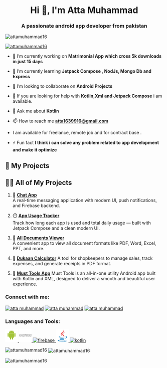 <h1 align="center">Hi 👋, I'm Atta Muhammad</h1>
<h3 align="center">A passionate android app developer from pakistan</h3>

<p align="left"> <img src="https://komarev.com/ghpvc/?username=attamuhammad16&label=Profile%20views&color=0e75b6&style=flat" alt="attamuhammad16" /> </p>

<p align="left"> <a href="https://github.com/ryo-ma/github-profile-trophy"><img src="https://github-profile-trophy.vercel.app/?username=attamuhammad16" alt="attamuhammad16" /></a> </p>

- 🔭 I’m currently working on **Matrimonial App which cross 5k downloads in just 15 days**

- 🌱 I’m currently learning **Jetpack Compose , NodJs, Mongo Db and Express**

- 👯 I’m looking to collaborate on **Android Projects**

- 🤝 If you are looking for help with **Kotlin,Xml and Jetpack Compose** i am available.

- 💬 Ask me about **Kotlin**

- 📫 How to reach me **atta1639916@gmail.com**

- I am available for freelance, remote job and for contract base .

- ⚡ Fun fact **I think i can solve any problem related to app development and make it optimize**


## 🚀 My Projects

## 👨‍💻 All of My Projects

1. 💬 [**Chat App**](https://github.com/AttaMuhammad16/Chat-Sphere-App)  
   A real-time messaging application with modern UI, push notifications, and Firebase backend.

2. ⏱️ [**App Usage Tracker**](https://github.com/AttaMuhammad16/App-Usage-Tracker-Compose)  
   Track how long each app is used and total daily usage — built with Jetpack Compose and a clean modern UI.

3. 📄 [**All Documents Viewer**](https://github.com/AttaMuhammad16/AllDocumentViewer)  
   A convenient app to view all document formats like PDF, Word, Excel, PPT, and more.

4. 📄 [**Dukaan Calculator**](https://github.com/AttaMuhammad16/Dukaan-Calculator)
   A tool for shopkeepers to manage sales, track expenses, and generate receipts in PDF format.

5. 📄 [**Must Tools App**](https://github.com/AttaMuhammad16/MustTool)
  Must Tools is an all-in-one utility Android app built with Kotlin and XML, designed to deliver a smooth and beautiful user experience. 



<h3 align="left">Connect with me:</h3>
<p align="left">
<a href="https://dev.to/atta muhammad" target="blank"><img align="center" src="https://raw.githubusercontent.com/rahuldkjain/github-profile-readme-generator/master/src/images/icons/Social/devto.svg" alt="atta muhammad" height="30" width="40" /></a>
<a href="https://www.linkedin.com/in/atta-muhammad-787984267" target="blank"><img align="center" src="https://raw.githubusercontent.com/rahuldkjain/github-profile-readme-generator/master/src/images/icons/Social/linked-in-alt.svg" alt="atta muhammad" height="30" width="40" /></a>
<a href="https://www.facebook.com/share/1Fdk3jNBBb" target="blank"><img align="center" src="https://raw.githubusercontent.com/rahuldkjain/github-profile-readme-generator/master/src/images/icons/Social/facebook.svg" alt="atta muhammad" height="30" width="40" /></a>
</p>

<h3 align="left">Languages and Tools:</h3>
<p align="left"> <a href="https://developer.android.com" target="_blank" rel="noreferrer"> <img src="https://raw.githubusercontent.com/devicons/devicon/master/icons/android/android-original-wordmark.svg" alt="android" width="40" height="40"/> </a> <a href="https://expressjs.com" target="_blank" rel="noreferrer"> <img src="https://raw.githubusercontent.com/devicons/devicon/master/icons/express/express-original-wordmark.svg" alt="express" width="40" height="40"/> </a> <a href="https://firebase.google.com/" target="_blank" rel="noreferrer"> <img src="https://www.vectorlogo.zone/logos/firebase/firebase-icon.svg" alt="firebase" width="40" height="40"/> </a> <a href="https://www.java.com" target="_blank" rel="noreferrer"> <img src="https://raw.githubusercontent.com/devicons/devicon/master/icons/java/java-original.svg" alt="java" width="40" height="40"/> </a> <a href="https://kotlinlang.org" target="_blank" rel="noreferrer"> <img src="https://www.vectorlogo.zone/logos/kotlinlang/kotlinlang-icon.svg" alt="kotlin" width="40" height="40"/> </a> </p>

<p><img align="left" src="https://github-readme-stats.vercel.app/api/top-langs?username=attamuhammad16&show_icons=true&locale=en&layout=compact" alt="attamuhammad16" /></p>

<p>&nbsp;<img align="center" src="https://github-readme-stats.vercel.app/api?username=attamuhammad16&show_icons=true&locale=en" alt="attamuhammad16" /></p>

<p><img align="center" src="https://github-readme-streak-stats.herokuapp.com/?user=attamuhammad16&" alt="attamuhammad16" /></p>
